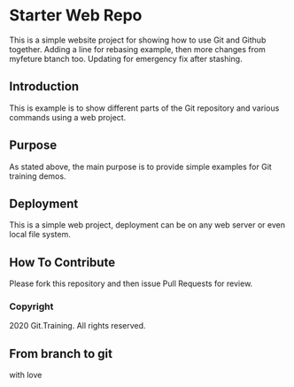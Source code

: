 # Starter Web Repo

This is a simple website project for showing how to use Git and Github together. Adding a line for rebasing example, then more changes from myfeture btanch too.
Updating for emergency fix after stashing.

## Introduction

This is example is to show different parts of the Git repository and various commands using a web project.

## Purpose

As stated above, the main purpose is to provide simple examples for Git training demos.

## Deployment

This is a simple web project, deployment can be on any web server or even local file system.

## How To Contribute

Please fork this repository and then issue Pull Requests for review.

### Copyright

2020 Git.Training. All rights reserved.

## From branch to git

with love